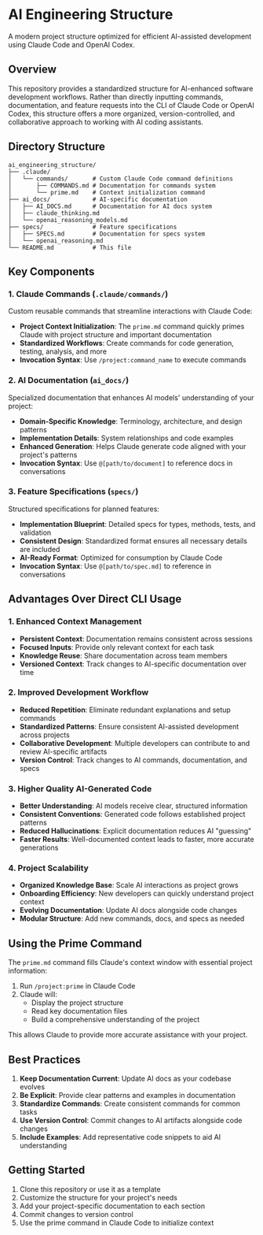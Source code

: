 # AI Engineering Structure

A modern project structure optimized for efficient AI-assisted development using Claude Code and OpenAI Codex.

## Overview

This repository provides a standardized structure for AI-enhanced software development workflows. Rather than directly inputting commands, documentation, and feature requests into the CLI of Claude Code or OpenAI Codex, this structure offers a more organized, version-controlled, and collaborative approach to working with AI coding assistants.

## Directory Structure

```
ai_engineering_structure/
├── .claude/
│   └── commands/       # Custom Claude Code command definitions
│       ├── COMMANDS.md # Documentation for commands system
│       └── prime.md    # Context initialization command
├── ai_docs/            # AI-specific documentation
│   ├── AI_DOCS.md      # Documentation for AI docs system
│   ├── claude_thinking.md
│   └── openai_reasoning_models.md
├── specs/              # Feature specifications
│   ├── SPECS.md        # Documentation for specs system
│   └── openai_reasoning.md
└── README.md           # This file
```

## Key Components

### 1. Claude Commands (`.claude/commands/`)

Custom reusable commands that streamline interactions with Claude Code:

- **Project Context Initialization**: The `prime.md` command quickly primes Claude with project structure and important documentation
- **Standardized Workflows**: Create commands for code generation, testing, analysis, and more
- **Invocation Syntax**: Use `/project:command_name` to execute commands

### 2. AI Documentation (`ai_docs/`)

Specialized documentation that enhances AI models' understanding of your project:

- **Domain-Specific Knowledge**: Terminology, architecture, and design patterns
- **Implementation Details**: System relationships and code examples
- **Enhanced Generation**: Helps Claude generate code aligned with your project's patterns
- **Invocation Syntax**: Use `@[path/to/document]` to reference docs in conversations

### 3. Feature Specifications (`specs/`)

Structured specifications for planned features:

- **Implementation Blueprint**: Detailed specs for types, methods, tests, and validation
- **Consistent Design**: Standardized format ensures all necessary details are included
- **AI-Ready Format**: Optimized for consumption by Claude Code
- **Invocation Syntax**: Use `@[path/to/spec.md]` to reference in conversations

## Advantages Over Direct CLI Usage

### 1. Enhanced Context Management

- **Persistent Context**: Documentation remains consistent across sessions
- **Focused Inputs**: Provide only relevant context for each task
- **Knowledge Reuse**: Share documentation across team members
- **Versioned Context**: Track changes to AI-specific documentation over time

### 2. Improved Development Workflow

- **Reduced Repetition**: Eliminate redundant explanations and setup commands
- **Standardized Patterns**: Ensure consistent AI-assisted development across projects
- **Collaborative Development**: Multiple developers can contribute to and review AI-specific artifacts
- **Version Control**: Track changes to AI commands, documentation, and specs

### 3. Higher Quality AI-Generated Code

- **Better Understanding**: AI models receive clear, structured information
- **Consistent Conventions**: Generated code follows established project patterns
- **Reduced Hallucinations**: Explicit documentation reduces AI "guessing"
- **Faster Results**: Well-documented context leads to faster, more accurate generations

### 4. Project Scalability

- **Organized Knowledge Base**: Scale AI interactions as project grows
- **Onboarding Efficiency**: New developers can quickly understand project context
- **Evolving Documentation**: Update AI docs alongside code changes
- **Modular Structure**: Add new commands, docs, and specs as needed

## Using the Prime Command

The `prime.md` command fills Claude's context window with essential project information:

1. Run `/project:prime` in Claude Code
2. Claude will:
   - Display the project structure
   - Read key documentation files
   - Build a comprehensive understanding of the project

This allows Claude to provide more accurate assistance with your project.

## Best Practices

1. **Keep Documentation Current**: Update AI docs as your codebase evolves
2. **Be Explicit**: Provide clear patterns and examples in documentation
3. **Standardize Commands**: Create consistent commands for common tasks
4. **Use Version Control**: Commit changes to AI artifacts alongside code changes
5. **Include Examples**: Add representative code snippets to aid AI understanding

## Getting Started

1. Clone this repository or use it as a template
2. Customize the structure for your project's needs
3. Add your project-specific documentation to each section
4. Commit changes to version control
5. Use the prime command in Claude Code to initialize context